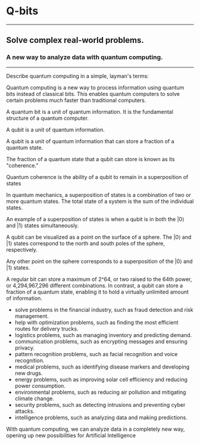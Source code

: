 # Q-bits

---

## Solve complex real-world problems.
### A new way to analyze data with quantum computing.

---

Describe quantum computing in a simple, layman's terms:

Quantum computing is a new way to process information using quantum bits instead of classical bits. This enables quantum computers to solve certain problems much faster than traditional computers.

A quantum bit is a unit of quantum information. It is the fundamental structure of a quantum computer.

A qubit is a unit of quantum information.

A qubit is a unit of quantum information that can store a fraction of a quantum state.

The fraction of a quantum state that a qubit can store is known as its "coherence."

Quantum coherence is the ability of a qubit to remain in a superposition of states

In quantum mechanics, a superposition of states is a combination of two or more quantum states. The total state of a system is the sum of the individual states.

An example of a superposition of states is when a qubit is in both the |0⟩ and |1⟩ states simultaneously.

A qubit can be visualized as a point on the surface of a sphere. The |0⟩ and |1⟩ states correspond to the north and south poles of the sphere, respectively.

Any other point on the sphere corresponds to a superposition of the |0⟩ and |1⟩ states.

A regular bit can store a maximum of 2^64, or two raised to the 64th power, or 4,294,967,296 different combinations. In contrast, a qubit can store a fraction of a quantum state, enabling it to hold a virtually unlimited amount of information.



* solve problems in the financial industry, such as fraud detection and risk management.
* help with optimization problems, such as finding the most efficient routes for delivery trucks.
* logistics problems, such as managing inventory and predicting demand.
* communication problems, such as encrypting messages and ensuring privacy.
* pattern recognition problems, such as facial recognition and voice recognition.
* medical problems, such as identifying disease markers and developing new drugs.
* energy problems, such as improving solar cell efficiency and reducing power consumption.
* environmental problems, such as reducing air pollution and mitigating climate change.
* security problems, such as detecting intrusions and preventing cyber attacks.
* intelligence problems, such as analyzing data and making predictions.

With quantum computing, we can analyze data in a completely new way, opening up new possibilities for Artificial Intelligence

